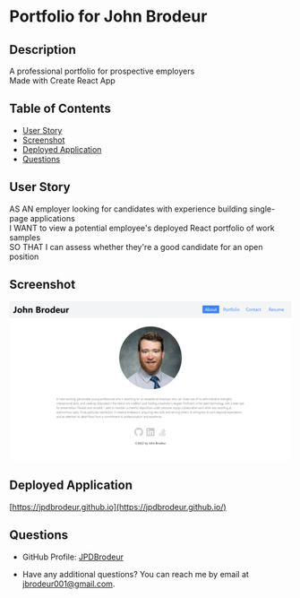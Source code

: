 # Portfolio for John Brodeur

## Description

A professional portfolio for prospective employers  
Made with Create React App

## Table of Contents

* [User Story](#user-story)
* [Screenshot](#screenshot)
* [Deployed Application](#installation)
* [Questions](#questions)

## User Story

AS AN employer looking for candidates with experience building single-page applications  
I WANT to view a potential employee's deployed React portfolio of work samples  
SO THAT I can assess whether they're a good candidate for an open position  

## Screenshot
![View Screenshot](screenshot.png)

## Deployed Application
[https://jpdbrodeur.github.io](https://jpdbrodeur.github.io/)

## Questions

* GitHub Profile: [JPDBrodeur](https://github.com/JPDBrodeur)

* Have any additional questions? You can reach me by email at [jbrodeur001@gmail.com](mailto:jbrodeur001@gmail.com).